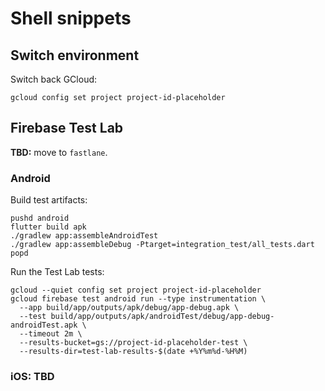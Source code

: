 # Shell snippets

## Switch environment

Switch back GCloud:

```shell
gcloud config set project project-id-placeholder
```

## Firebase Test Lab

**TBD:** move to `fastlane`.

### Android

Build test artifacts:

```shell
pushd android
flutter build apk
./gradlew app:assembleAndroidTest
./gradlew app:assembleDebug -Ptarget=integration_test/all_tests.dart
popd
```

Run the Test Lab tests:

```shell
gcloud --quiet config set project project-id-placeholder
gcloud firebase test android run --type instrumentation \
  --app build/app/outputs/apk/debug/app-debug.apk \
  --test build/app/outputs/apk/androidTest/debug/app-debug-androidTest.apk \
  --timeout 2m \
  --results-bucket=gs://project-id-placeholder-test \
  --results-dir=test-lab-results-$(date +%Y%m%d-%H%M)
```

### iOS: TBD

